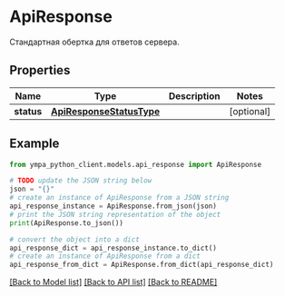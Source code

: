 # ApiResponse

Стандартная обертка для ответов сервера.

## Properties

Name | Type | Description | Notes
------------ | ------------- | ------------- | -------------
**status** | [**ApiResponseStatusType**](ApiResponseStatusType.md) |  | [optional] 

## Example

```python
from ympa_python_client.models.api_response import ApiResponse

# TODO update the JSON string below
json = "{}"
# create an instance of ApiResponse from a JSON string
api_response_instance = ApiResponse.from_json(json)
# print the JSON string representation of the object
print(ApiResponse.to_json())

# convert the object into a dict
api_response_dict = api_response_instance.to_dict()
# create an instance of ApiResponse from a dict
api_response_from_dict = ApiResponse.from_dict(api_response_dict)
```
[[Back to Model list]](../README.md#documentation-for-models) [[Back to API list]](../README.md#documentation-for-api-endpoints) [[Back to README]](../README.md)


